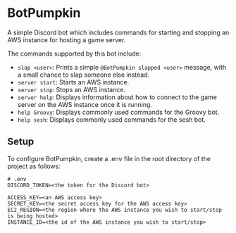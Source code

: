 # BotPumpkin
A simple Discord bot which includes commands for starting and stopping an AWS instance for hosting a game server.

The commands supported by this bot include:
* `slap <user>`: Prints a simple `@BotPumpkin slapped <user>` message, with a small chance to slap someone else instead.
* `server start`: Starts an AWS instance.
* `server stop`: Stops an AWS instance.
* `server help`: Displays information about how to connect to the game server on the AWS instance once it is running.
* `help Groovy`: Displays commonly used commands for the Groovy bot.
* `help sesh`: Displays commonly used commands for the sesh bot.

## Setup
To configure BotPumpkin, create a .env file in the root directory of the project as follows:
```
# .env
DISCORD_TOKEN=<the token for the Discord bot>

ACCESS_KEY=<an AWS access key>
SECRET_KEY=<the secret access key for the AWS access key>
EC2_REGION=<the region where the AWS instance you wish to start/stop is being hosted>
INSTANCE_ID=<the id of the AWS instance you wish to start/stop>
```
